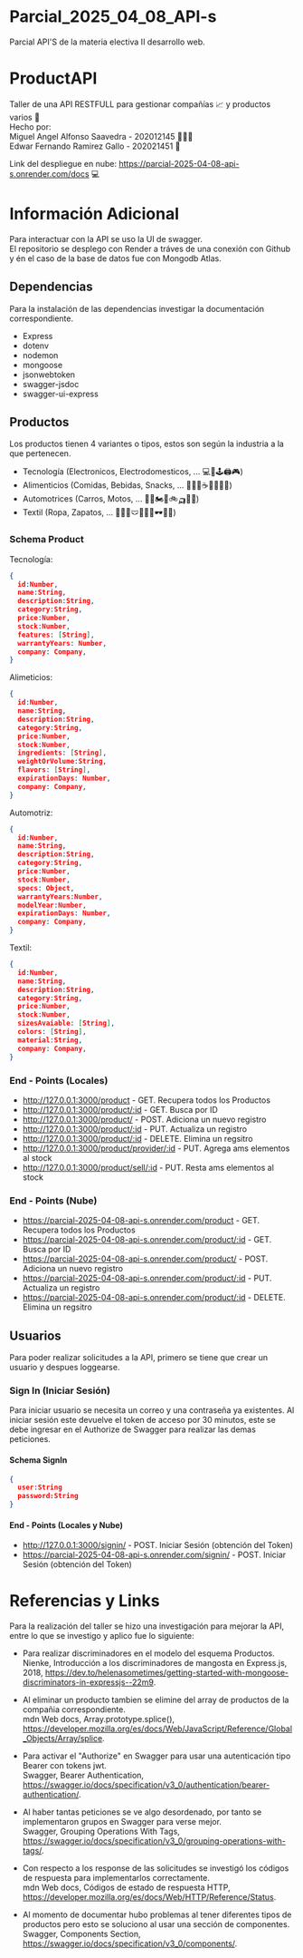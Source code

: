 # Parcial_2025_04_08_API-s
Parcial API'S de la materia electiva II desarrollo web.

# ProductAPI
Taller de una API RESTFULL para gestionar compañías 📈 y productos varios 🎁  
Hecho por:   
Miguel Angel Alfonso Saavedra - 202012145 👨🏻‍💻    
Edwar Fernando Ramirez Gallo - 202021451 📄  

Link del despliegue en nube: https://parcial-2025-04-08-api-s.onrender.com/docs 💻  

# Información Adicional
Para interactuar con la API se uso la UI de swagger.  
El repositorio se desplego con Render a tráves de una conexión con Github y én el caso de la base de datos fue con Mongodb Atlas.

## Dependencias
Para la instalación de las dependencias investigar la documentación correspondiente.
- Express
- dotenv
- nodemon
- mongoose
- jsonwebtoken
- swagger-jsdoc
- swagger-ui-express
  

## Productos
Los productos tienen 4 variantes o tipos, estos son según la industria a la que pertenecen.
- Tecnología (Electronicos, Electrodomesticos, ... 💻📱🕹️🖨️🎮)
- Alimenticios (Comidas, Bebidas, Snacks, ... 🍎🥞🍕☕🥛🍺🍬🍫)
- Automotrices (Carros, Motos, ... 🚗🚕🏍️🛵🚲🛺🚚🚜)
- Textil (Ropa, Zapatos, ... 👕👚👖🩲👗🧢👒🕶️👞👟)

### Schema Product

Tecnología:  
```json
{
  id:Number,
  name:String,
  description:String,
  category:String,
  price:Number,
  stock:Number,
  features: [String],
  warrantyYears: Number,
  company: Company,
}
```

Alimeticios:
```json
{
  id:Number,
  name:String,
  description:String,
  category:String,
  price:Number,
  stock:Number,
  ingredients: [String],
  weightOrVolume:String,
  flavors: [String],
  expirationDays: Number,
  company: Company,
}
```

Automotriz:
```json
{
  id:Number,
  name:String,
  description:String,
  category:String,
  price:Number,
  stock:Number,
  specs: Object,
  warrantyYears:Number,
  modelYear:Number,
  expirationDays: Number,
  company: Company,
}
```

Textil:
```json
{
  id:Number,
  name:String,
  description:String,
  category:String,
  price:Number,
  stock:Number,
  sizesAvaiable: [String],
  colors: [String],
  material:String,
  company: Company,
}
```

### End - Points (Locales)
- http://127.0.0.1:3000/product - GET. Recupera todos los Productos
- http://127.0.0.1:3000/product/:id - GET. Busca por ID
- http://127.0.0.1:3000/product/ - POST. Adiciona un nuevo registro
- http://127.0.0.1:3000/product/:id - PUT. Actualiza un registro
- http://127.0.0.1:3000/product/:id - DELETE. Elimina un regsitro
- http://127.0.0.1:3000/product/provider/:id - PUT. Agrega ams elementos al stock
- http://127.0.0.1:3000/product/sell/:id - PUT. Resta ams elementos al stock


### End - Points (Nube)
- https://parcial-2025-04-08-api-s.onrender.com/product - GET. Recupera todos los Productos
- https://parcial-2025-04-08-api-s.onrender.com/product/:id - GET. Busca por ID
- https://parcial-2025-04-08-api-s.onrender.com/product/ - POST. Adiciona un nuevo registro
- https://parcial-2025-04-08-api-s.onrender.com/product/:id - PUT. Actualiza un registro
- https://parcial-2025-04-08-api-s.onrender.com/product/:id - DELETE. Elimina un regsitro

## Usuarios
Para poder realizar solicitudes a la API, primero se tiene que crear un usuario y despues loggearse.  


### Sign In (Iniciar Sesión)
Para iniciar usuario se necesita un correo y una contraseña ya existentes. Al iniciar sesión este devuelve el token de acceso por 30 minutos, este se debe ingresar en el Authorize de Swagger para realizar las demas peticiones.
#### Schema SignIn
```json
{
  user:String
  password:String
}
```
#### End - Points (Locales y Nube)
- http://127.0.0.1:3000/signin/ - POST. Iniciar Sesión (obtención del Token)
- https://parcial-2025-04-08-api-s.onrender.com/signin/ - POST. Iniciar Sesión (obtención del Token)



# Referencias y Links
Para la realización del taller se hizo una investigación para mejorar la API, entre lo que se investigo y aplico fue lo siguiente:  
- Para realizar discriminadores en el modelo del esquema Productos.  
Nienke, Introducción a los discriminadores de mangosta en Express.js, 2018, https://dev.to/helenasometimes/getting-started-with-mongoose-discriminators-in-expressjs--22m9.

- Al eliminar un producto tambien se elimine del array de productos de la compañia correspondiente.  
mdn Web docs, Array.prototype.splice(),  https://developer.mozilla.org/es/docs/Web/JavaScript/Reference/Global_Objects/Array/splice.

- Para activar el "Authorize" en Swagger para usar una autenticación tipo Bearer con tokens jwt.  
Swagger, Bearer Authentication, https://swagger.io/docs/specification/v3_0/authentication/bearer-authentication/.

- Al haber tantas peticiones se ve algo desordenado, por tanto se implementaron grupos en Swagger para verse mejor.  
Swagger, Grouping Operations With Tags, https://swagger.io/docs/specification/v3_0/grouping-operations-with-tags/.

- Con respecto a los response de las solicitudes se investigó los códigos de respuesta para implementarlos correctamente.  
mdn Web docs, Códigos de estado de respuesta HTTP, https://developer.mozilla.org/es/docs/Web/HTTP/Reference/Status.

- Al momento de documentar hubo problemas al tener diferentes tipos de productos pero esto se soluciono al usar una sección de componentes.  
Swagger, Components Section, https://swagger.io/docs/specification/v3_0/components/.
